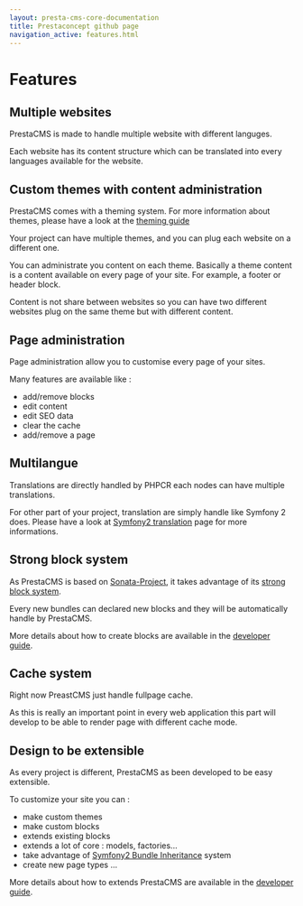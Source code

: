 ```yaml
---
layout: presta-cms-core-documentation
title: Prestaconcept github page
navigation_active: features.html
---
```



# Features


## Multiple websites

PrestaCMS is made to handle multiple website with different languges.

Each website has its content structure which can be translated into every languages available for the website.


## Custom themes with content administration

PrestaCMS comes with a theming system. For more information about themes, please have a look at the [theming guide][1]

Your project can have multiple themes, and you can plug each website on a different one.

You can administrate you content on each theme. Basically a theme content is a content available on every page of your site.
For example, a footer or header block.

Content is not share between websites so you can have two different websites plug on the same theme but with different content.


## Page administration

Page administration allow you to customise every page of your sites.

Many features are available like :

- add/remove blocks
- edit content
- edit SEO data
- clear the cache
- add/remove a page

## Multilangue

Translations are directly handled by PHPCR each nodes can have multiple translations.

For other part of your project, translation are simply handle like Symfony 2 does.
Please have a look at [Symfony2 translation][2] page for more informations.

## Strong block system

As PrestaCMS is based on [Sonata-Project][3], it takes advantage of its [strong block system][4].

Every new bundles can declared new blocks and they will be automatically handle by PrestaCMS.

More details about how to create blocks are available in the [developer guide][5].


## Cache system

Right now PreastCMS just handle fullpage cache.

As this is really an important point in every web application this part will develop to be able to render page with
different cache mode.


## Design to be extensible

As every project is different, PrestaCMS as been developed to be easy extensible.

To customize your site you can :

- make custom themes
- make custom blocks
- extends existing blocks
- extends a lot of core : models, factories...
- take advantage of [Symfony2 Bundle Inheritance][6] system
- create new page types
...

More details about how to extends PrestaCMS are available in the [developer guide][7].


[1]: /presta-cms-core/theming-guide/index.html
[2]: http://symfony.com/doc/current/book/translation.html
[3]: http://sonata-project.org/bundles/
[4]: http://sonata-project.org/bundles/block/master/doc/index.html
[5]: /presta-cms-core/developer-guide/block.html
[6]: http://symfony.com/doc/current/cookbook/bundles/inheritance.html
[7]: /presta-cms-core/developer-guide/extending.html
